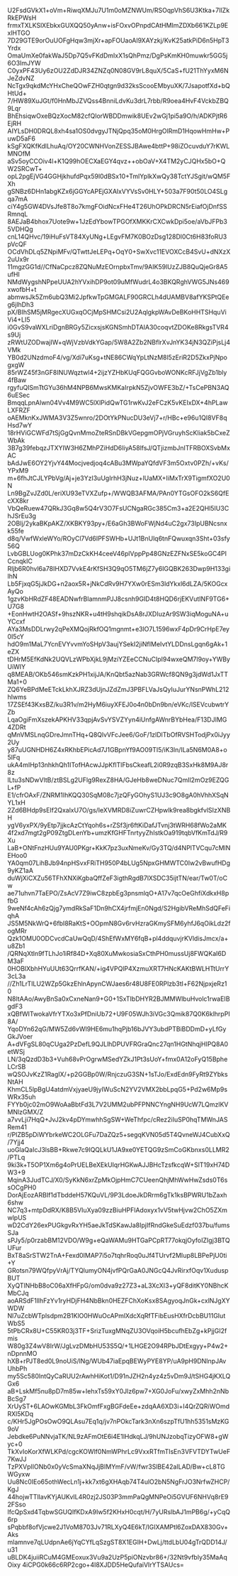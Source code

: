 U2FsdGVkX1+oVm+RiwqXMJu7U1m0oMZNWUm/RSOqpVhS6U3Ktka+7IlZkRkEPWsH
frmxTXLKSlXEbkxGUXQQ50yAnw+isFOxvOPnpdCAtHMImZDXb661KZLp9ExlHTGO
7D29GTE9orOuUOFgHqw3mjXr+apFOUaoAl9XAYzkj/KvK25atkPiD6n5HpT3Yrdx
OmaUmXe0fakWaJ5Dp7Q5vFKdDmIxX1sQhPmz/DgPsKmKH0muwkr5GG5j6O3ImJYW
C0yxPF43Uy6zOU2ZdDJR34ZNZq0N08GV9rL8quX/5CaS+fU21ThYyxM6NJeZdvNZ
NcTgx9qkdMcYHxCheQOwFZH0qtgn9d32ksScooEMbyuXK/7JsapotfXd+bQHtUd+
7/HW89XuJGt/f0HnMbJZVQss4BnniLdvKu3drL7rbb/R9oea4HvF4VckbZBQ9Lqr
BhEhsiqwOxeBQzXocM82cfQlorWBDDmwik8UEv2wGj1pi5a9O/h/ADKPjtR6EjRH
AIYLsDH0DRQL8xh4sa1OS0dvgyJTNjQpq35oM0HrgOlRmD1HqowHmHw+PuwD5aF6
kSgFXQKfKdlLhuAq/OY20CWNHVonZESSJBAwe4bttP+98iZOcuvduY7rKWLMNOfM
aSv5oyCCOiv4l+K1Q99hOECXaEGY4qvz++obOaV+X4TM2yCJQHx5bO+QW2SRCwT+
opL2pgEjVG4GGHjkhufdPqx59l0dBSx10+TmlYplkXwQy38TctYJSgit/wQM5FXh
gSNBz6DHn1abgKZx6jGGYcAPEjGXAlxVYVsSv0HLY+503a7F90t50LO4SLgqa7mA
ciY4g5GW4DVsJfe8T8o7kmgFOidNcxFHe4T26UhOPkDRCN5rEiafOjDnfSSRmnqL
8AEJaB4bhox7Uote9w+1JzEdYbowTPGOfXMKKrCXCwkDpi5oe/aVbJFPb35VDHQg
cnL14QHvc/19iHuFsVT84XyUNg+LEgvFM7K0BOzDsg128Dl0Ct6H83foRU3pVcQF
OCdVhDLq5ZNpiMFv/QTwttJeLEPq+OqY0+SwXvc11EVOXCcB4SvU+dNXzX2uUx9r
11mgzGG1d//CfNaCpcz8ZQNuMzEOrnpbxTmv/9AIK59lUzZJB8QuQjeGr8A5ufHI
NMdWygshNPpeUUA2hYVxihDP9ot09uMfWudrL4o3BKQRghVWG5JNs469xwofbH+t
abmwsJk5Zm6ubQ3Mi2JpfkwTpGMGALF90GRCLh4dUAMBV8afYKSPtQEeg6jlhDh3
pX/BIhSM5jMRgecXUGxqOCjMpSHMCsi2U2AqlgkpWAvDeBKoHHTSHquViVi4+LI5
i0GvS9vaWXLriDgnBRGy5ZicxsjsKGNSmhDTAIA30coqvtZDOKe8RkgsTVR4s9Uj
zRWtUZODwajIW+qWjVzbVdkYGap/5W8A2Zb2NBflrXvJnYK34jN3QZiPjsLj4VMk
YB0d2UNzdmoF4/vg/Xdi7uKsg+tNE86CWqYpLtNzM8l5zEriR2D5ZkxPjNpogxgW
85rWZ45f3nGF8INUWqztwl4+2ijzYZHbKUqFQGGvboWONKcRFJjVgZb1bly4fBaw
rgyfuQISmTtGYu36hM4NPB6MwsKMKaIrpkN5ZjvOWFE3bZ/+TsCePBN3AQ6uESec
BmqqLpnAlwn04Vv4M9WC5lXlPidQwTG1rwKvJ2eFCzK5vKEIxDX+4hPLawLXFRZF
oAEMknKxJWMA3V3Z5wnro/2DOtYkPNucDU3eVj7+r/HBc+e96u1QI8VF8qHsd7wY
18rHViGCWFd7tSjGgQvnMmoZteRSnDBkVGepgmOPjVGruyhScKliak5bCxeZWbAk
3B7g39febqzJTXYIW3H6ZMhPZiHdD6IiyA58lfsJ/QTjizmbJnITFRBOXSvbMxAC
bAdJwE6OY2YjvY44Mocjvedjoq4cABu3MWpaYQfdVF3m5Oxtv0PZh/+vKs/YPxM9
m+6fhJtCJLYPbVg/Aj+je3YzI3uUgIrhH3jNuz+lUaMX+IiMxTrX9TigmfXO2U0N
Ln9BgZvJZd0L/eriXU93eTVXZufp+/WWQB3AFMA/PAn0YTGsOFO2kS6QfEcXX8kr
VbQeRuew47QRkJ3Gq8w5Q4rV3O7FsUCNgaRGc385Cm3+a2E2QHl5IU3ChJSrEu3g
2OBIj/2ykaBKpAKZ/XKBKY93py+/E6aGh3BWoFWjNd4uC2gx73IpUBNcsnxk55fe
d8q/VwfWxleWYo/ROyCl7Vd6IPFSWHb+UJt1BnUlq6tnFQwuxqn3Sht+03sfy56Q
LvbGBLUog0KPhk37mDzCkKH4ceeV46plVppPp48GNzEZFNxSE5koGC4PICcnqklC
Rljb6R0hvl6a78IHXD7VvkE4rKfSH3Q9qO5TM6jZ7y6IGQBK263Dwp9H133gilhN
Lb5FjxqG5jJkDG+n2aox5R+jNkCdRv9H7YXw0rESm3ldYkxl6dLZA/5KOGcxAyQo
1gzvKbHRdZF48EADNwfrBlamnmPJJ8csnh9GID4t8HQD6rjEKVutINF9TG6+U7G8
+EonHwtH2OASf+9hszNKR+u4tH9shqikDsA8rJXDIuzAr9SW3iqMoguNA+uYCcxf
AYa3MsDDLrwy2qPeXMQojRkfOQ1mgnmt+e3lO7L1596wxF4pDr9CrHpE7ey0I5cY
hdO9m1MaL7YcnEVYvvmYoSHpV3aujYSekI2jiNfIMeIvtYLDDnsLgqn6gAk+1eZX
tDHrM5EfKdNk2UQVLzWPbXjkL9jMziYZEeCCNuCIpI94wxeQM7l9oy+YWByUiWIY
q8MEAB/OKb546smKzkPH1xijJA/KnQbt5azNab3GRWcf8QN9g3jdWd1JxTTMa1+0
ZQ6YeBPdMeETckLkhXJRZ3dUjnJZdZmJ3PBFLVaJsQyIuJurYNsnPWhL212hIwms
17ZSEf43KxsBZ/ku3R1v/m2HyM6iuyXFEJ0o4n0bDn9bn/eVKc/lSEVcubwtrYZb
LqaOgiFmXszekAPKHV33qpjAvSvYSVZYyn4iUnfgAWnrBYbHea/F13DJIMG4ZDRt
qMnVMSLnqGDreJmnTHq+Q8QlvVFcJee6/GoF/1zlDlTbOfRVSHTodjPx0iJyy2Uy
y87uUGNHDH6Z4xRKhbEPicAd7J1GBpnYf9AO09TI5/iK3ln/ILa5N6M0A8+o5IFq
ukA4mIHp13nhkhQh1ITofHAcwJJpKflTlFbsCkeafL2i0R9zqB3SxHk8M9AJ8r8z
lLtu3sNDwVltB/ztBSLg2UFlg9RexZ8HA/GJeHb8weDNuc7QmIl2mOz9EZQGL+fP
E1/cfrOAxF/ZNRM1IhKQQ30SqM08c7jzQFyGOhyS1UJ3c9O8gA0hVhhXSqNYL1xH
2Zd6BHdp9sEIf2QxalxU7O/gs/IeXVMRD8iZuwrCZHpwlk9rea8bgkfvlSIzXNBH
ygV6yxPX/9yEtp7jjkcAzCtYqoh6s+rZSf3jr6ftKiDafJTvnj3tWRH68fWo2aMK
4f2xd7mgt2gP09ZtgDLenYb+umzKfGHFTnrtyyZhIstkOa919tqbVfKmTdJ/R9Xu
LaB+ONtFnzHUu9YAU0PKgr+KkK7pz3uxNmeKv/Gy3TQ/d4NPlTVCqu7cMlNEHoo0
YA0qm07LihBJb94npHSvxFRiTH950P4bLUg5NpxGHMWTC0Iw2vBwufHDg9yKZ1aA
duWjXiCXZu56TFhXNXiKgbaQffZeF3igthRgdB7lXSDC35ijtTN/ear/Tw0T/oCw
ae71uhvn7TaEPO/ZsAcV7Z9iwC8zpbEg3pnsmlqO+A17v7qcOeGhfiXdkxH8pfbG
9weNf4cAh6zQjg7ymdRkSaF1Dn9hCX4jrfmjEn0Ngd/S2HgibVReMhSdQFeFiqhA
JS5M5NkWrQ+6fbI8RaKtS+OOpmN8Gv6rvHzraGKmySFM6yhfJ6qOikLdz2fogMRr
Qzk1OMU0ODCvcdCaUwQqD/4ShEfWxMY6fqB+pl4ddquvjrKVldisJmcx/a+u8Zb1
/QRNqXtln9fTLhJo1iRf84D+Xq80XuMwkosiaSxCthPH0mussUj8FWQKaI6DM3aF
0HOBlXbhHYuUUt63QrrfKAN/+ig4VPQlP4XzmuXRT7HNcKAKtBWLHTtUrrY3cL3a
//Zh1LrTILU2WZp5GkzEhlnApynCWJaes6r48U8FE0RPlzb3tl+F62NjpxjeRz10
N8ltAAo/AwyBnSa0xCxneNan9+G0+1SxTIbDHYR2BJMMWlbuHvolc1rwaEIBgdF3
xQBfWITwokaVfrYTXo3xPfDniUb72+U9F05WJh3iVGc3Qmik87Q0K6klhrpPI8A/
YqoDYn62qG/MW5Zd6vWl9HE6mu1hqPjb16bJVY3ubdPTBiBDDmD+yLfGyGkJVoer
A+dVFgSL80qCUga2PzDefL9QJLlhDPUVFRGraQnc27qn1HGtNhqjHIPQ8A0etWSj
LN/3qQzdD3b3+Vuh68vPrOgrwMSedYZkJ1Pt3sUoY+fmx0A12oFyQ15BpheLCrSB
wQSOJvKzZ1RagIX/+p2GGBp0W/RnjczuG3SN+1sTJo/ExdEdn9FyRt9ZYbksNtAH
KhmCL5lpBgU4atdmVxjyaeU9jyIWuScN2YV2VMX2bbLpqG5+Pd2w6Mp9sWRx35uh
FYYb0jc02mO9WoAaBbtFd3L7V2UMM2ubPFPNNCYngNH9UcW7LQmzlKVMNlzGMX/Z
a7vvLji7HqQ+JvJ2kv4pDYmwhhSgSW+WeThfpc/cRez2iIuSP0hqTMWnJASRem41
r/PlZB5pDiWYbrkeWC2OLGFu7DaZQz5+segqKVN05d5T4QvneWJ4CubXxQ/7Yjj4
uoGlaQaIcJ3lsBB+Rkwe7c9IQQLkU1JA9xe0YETQG9zSmCoGKbnxs0LLMR2/PTLq
9ki3k+T5OP1Xm6g4oPrUELBeXEkUIqrHGKwAJJBHcTzsfkcqW+SlT19xH74DW3+9
MqinA3JudTCJ/X0/SyKkN6xrZpMkOjpHmC7CUeenQhjMhWwHwZsds0T6ssOCgPH0
DorAjEozARBIf1dTbddeH57KQuVL/9P3LdoeJkDRrm6gTk1ksBPWRU1bZaxh6shw
NC7q3+mtpDdRX/K8B5VIuXya09zzBiuHPFlAdoxyx1vV5twHjvw2ChO5ZXmwlpUS
wD2CdY26exPUGkgvRxYH5aeJkTdSKawJa8IpjIfRndGkeSuEdzf037bu/fumsSJa
sPJy5/p0rzabBM12VDO/W9g+eQaWAMu9HTGaPCpRT77okqjOyfoIZIgj3BTQUFur
BxT8aSrSTW2TnA+Fexd0IMAP7i5o7tqhrRoq0uJf4TUrvf2MIup8LBPePjU0ti+Y
GRotsn79WQfpyVrAj/TYQlumyON4jvfPQrGaA0JNGcQ4JvRirxfOqv1XuduspBUT
XyQTlNHbB8oC06aXfHFpG/om0dva9z27Z3+aL3XcXI3+yQF8ditKY0NBhcKMbCJq
aoARSdF1llhFzYv1ryHDjFH4NbBkn0HEZFChXoKsx8SAgyoqJnGk+cxlNJgXYWDW
Nl7uZcbWTplsdpm2B1KlO0HWuOcAPmlXdcXqRfTFibEusHXfrDcbBU11GIutWbS5
5tPbCRx8U+C55KR03j3TF+SrizTuxgMNqZU3OVqoiH5bcufhEbZg+kPjjGI2fmis
W80g3Z4wV8IrW/JgLvzDMbHU53S5Q/+1LHGE2O94RPbJDtExgyy+P4w2+nDpnnMO
hXB+rPJT8ed0L9noUiS/lNg/WUb47iaEpqBEWyPYE8YP/uA9pH9DNInpJAvUhbPh
my5Sc580lntQyCaRUU2rAwhHiKot1/D91nJZH2n4yz4z5vDm9J/tSHG4jKXLQGx6
aB+LskMf5nu8pD7m85w+IehxTs59xY0Jlz6pw7+XG0JoFu/xwyZxMhh2nNbBcSg7
XrUyST+6LAOwKGMbL3FkOmfFxgBGFdeEe+zdqAA6XD3i+I4QrZQRiWOmdRXl5KDq
c/KHr5JgPOsOwO9QLAsu7Eq1q/jv7nPOkcTark3nXn6szpTfU1hh5351sMzKG9oV
Jebdke6PuNNvjaTK/NL9zAFmOtE6i4E1lHdkqLJ/9hUNJzobqTizyOFW8+gWyc+0
TkXvIoKorXfWLKPd/cgcKOWlf0NmWPhrLc9VxxRTfmTIsEn3VFVTDYTwUeF7KwJJ
TzPXVplIONb0x0yVcSmaXNqJjBIMYmF/vW/fwr3SlBE42aILAD/Bw+cL8TGWGyxw
Uu8Nc0IEo65othWecLn1j+kk7xt6gXHAqb74T4ulO2bN5NgFrJO3NrfwZHCP/KgJ
44hojwTTlIavKYjAUKvIL4R0zj2JS03P3mmPaQgMNPeOi5GVUF6NHVq8rE92FSso
lfcQpSxd4TqbwSGUQIfKDxA9Iw5f2KHxH0cqt/H/7yURslbAJ1mPB6g/+yCqQ6rp
sPqbbf8ofVjcwe2J1VoM8703Jv71RLXyQ4E6kT/IGIXAMPtl6ZoxDAX830Gv+Aks
mlamnve7qLUdpnAe6jYqCYfLqSzgST8X1EGIH+DwLj/ttdLbU04gTrQDD14J/u31
uBLDK4juiiRCuM4GMEoxux3Vu9a2UzP5piONzvbr86+/32Nt9vfbly35MaAqOixy
4iCPG0k66c6RP2cgo+4I8XJDD5HeQufaiVIrYTSAUcs=
